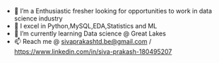 - 👋 I’m a Enthusiastic fresher looking for opportunities to work in data science industry
- 🔭 I excel in Python,MySQL,EDA,Statistics and ML
- 🌱 I’m currently learning Data science @ Great Lakes
- 📫 Reach me @ sivaprakashtd.be@gmail.com / https://www.linkedin.com/in/siva-prakash-180495207

<!---
sivprakashbe/sivprakashbe is a ✨ special ✨ repository because its `README.md` (this file) appears on your GitHub profile.
You can click the Preview link to take a look at your changes.
--->
